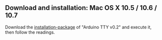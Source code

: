 ## Download and installation: Mac OS X 10.5 / 10.6 / 10.7 ##

Download the [installation-package](http://arduinotty.googlecode.com/files/arduinotty_v0.2.pkg) of "Arduino TTY v0.2" and execute it, then follow the readings.